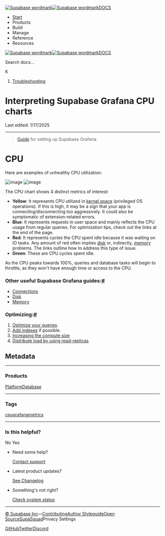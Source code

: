 [![Supabase wordmark](https://supabase.com/docs/_next/image?url=%2Fdocs%2Fsupabase-dark.svg&w=256&q=75&dpl=dpl_5BYG5BkQhU19GEfZfhcgAbeGcRQo)![Supabase wordmark](https://supabase.com/docs/_next/image?url=%2Fdocs%2Fsupabase-light.svg&w=256&q=75&dpl=dpl_5BYG5BkQhU19GEfZfhcgAbeGcRQo)DOCS](https://supabase.com/docs)

-   [Start](https://supabase.com/docs/guides/getting-started)
-   Products
-   Build
-   Manage
-   Reference
-   Resources

[![Supabase wordmark](https://supabase.com/docs/_next/image?url=%2Fdocs%2Fsupabase-dark.svg&w=256&q=75&dpl=dpl_5BYG5BkQhU19GEfZfhcgAbeGcRQo)![Supabase wordmark](https://supabase.com/docs/_next/image?url=%2Fdocs%2Fsupabase-light.svg&w=256&q=75&dpl=dpl_5BYG5BkQhU19GEfZfhcgAbeGcRQo)DOCS](https://supabase.com/docs)

Search docs...

K

1.  [Troubleshooting](https://supabase.com/docs/guides/troubleshooting)

# Interpreting Supabase Grafana CPU charts

Last edited: 1/17/2025

* * *

> [Guide](https://supabase.com/docs/guides/monitoring-troubleshooting/metrics#deploying-supabase-grafana) for setting up Supabase Grafana

# CPU

Here are examples of unhealthy CPU utilization:

![image](https://supabase.com/docs/img/troubleshooting/e7d78109-b09d-48ca-8cc6-e4913693e163.png) ![image](https://supabase.com/docs/img/troubleshooting/49e175d9-6338-4b17-97be-4bf7853e319f.png)

The CPU chart shows 4 distinct metrics of interest:

-   **Yellow**: It represents CPU utilized in [kernel space](https://en.wikipedia.org/wiki/User_space_and_kernel_space) (privileged OS operations). If this is high, it may be a sign that your app is connecting/disconnecting too aggressively. It could also be symptomatic of extension-related errors.
-   **Blue**: It represents requests in user space and mainly reflects the CPU usage from regular queries. For optimization tips, check out the links at the end of the page.
-   **Red**: It represents cycles the CPU spent idle because it was waiting on IO tasks. Any amount of red often implies [disk](https://github.com/orgs/supabase/discussions/27003) or, indirectly, [memory](https://github.com/orgs/supabase/discussions/27021) problems. The links outline how to address this type of issue.
-   **Green**: These are CPU cycles spent idle.

As the CPU peaks towards 100%, queries and database tasks will begin to throttle, as they won't have enough time or access to the CPU.

### Other useful Supabase Grafana guides:[#](#other-useful-supabase-grafana-guides)

-   [Connections](https://github.com/orgs/supabase/discussions/27141)
-   [Disk](https://github.com/orgs/supabase/discussions/27003)
-   [Memory](https://github.com/orgs/supabase/discussions/27021)

### Optimizing:[#](#optimizing)

1.  [Optimize your queries](https://supabase.com/docs/guides/database/query-optimization).
2.  [Add indexes](https://github.com/orgs/supabase/discussions/22449) if possible.
3.  [Increasing the compute size](https://supabase.com/docs/guides/platform/compute-add-ons)
4.  [Distribute load by using read-replicas](https://supabase.com/dashboard/project/_/settings/infrastructure)

## Metadata

* * *

### Products

[Platform](https://supabase.com/docs/guides/troubleshooting?products=platform)[Database](https://supabase.com/docs/guides/troubleshooting?products=database)

* * *

### Tags

[cpu](https://supabase.com/docs/guides/troubleshooting?tags=cpu)[grafana](https://supabase.com/docs/guides/troubleshooting?tags=grafana)[metrics](https://supabase.com/docs/guides/troubleshooting?tags=metrics)

* * *

### Is this helpful?

No Yes

-   Need some help?
    
    [Contact support](https://supabase.com/support)
-   Latest product updates?
    
    [See Changelog](https://supabase.com/changelog)
-   Something's not right?
    
    [Check system status](https://status.supabase.com/)

* * *

[© Supabase Inc](https://supabase.com/)—[Contributing](https://github.com/supabase/supabase/blob/master/apps/docs/DEVELOPERS.md)[Author Styleguide](https://github.com/supabase/supabase/blob/master/apps/docs/CONTRIBUTING.md)[Open Source](https://supabase.com/open-source)[SupaSquad](https://supabase.com/supasquad)Privacy Settings

[GitHub](https://github.com/supabase/supabase)[Twitter](https://twitter.com/supabase)[Discord](https://discord.supabase.com/)